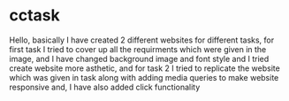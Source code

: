 # cctask
Hello, basically I have created 2 different websites for different tasks, for first task I tried to cover up all the requirments which were given in the image, and I have changed background image and font style and I tried create website more asthetic, and for task 2 I tried to replicate the website which was given in task along with adding media queries to make website responsive and, I have also added click functionality
